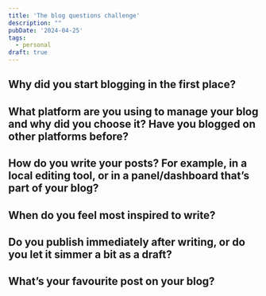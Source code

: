 ```yaml
---
title: 'The blog questions challenge'
description: ""
pubDate: '2024-04-25'
tags:
  - personal
draft: true
---
```


## Why did you start blogging in the first place?

## What platform are you using to manage your blog and why did you choose it? Have you blogged on other platforms before?

## How do you write your posts? For example, in a local editing tool, or in a panel/dashboard that’s part of your blog?

## When do you feel most inspired to write?

## Do you publish immediately after writing, or do you let it simmer a bit as a draft?

## What’s your favourite post on your blog?
